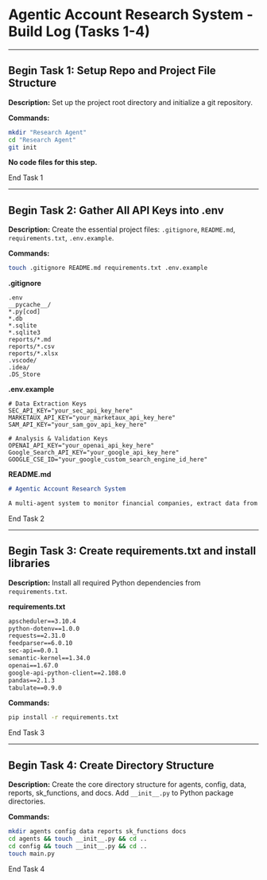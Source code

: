 # Agentic Account Research System - Build Log (Tasks 1-4)

---

## Begin Task 1: Setup Repo and Project File Structure

**Description:**
Set up the project root directory and initialize a git repository.

**Commands:**
```bash
mkdir "Research Agent"
cd "Research Agent"
git init
```

**No code files for this step.**

End Task 1

---

## Begin Task 2: Gather All API Keys into .env

**Description:**
Create the essential project files: `.gitignore`, `README.md`, `requirements.txt`, `.env.example`.

**Commands:**
```bash
touch .gitignore README.md requirements.txt .env.example
```

**.gitignore**
```gitignore
.env
__pycache__/
*.py[cod]
*.db
*.sqlite
*.sqlite3
reports/*.md
reports/*.csv
reports/*.xlsx
.vscode/
.idea/
.DS_Store
```

**.env.example**
```env
# Data Extraction Keys
SEC_API_KEY="your_sec_api_key_here"
MARKETAUX_API_KEY="your_marketaux_api_key_here"
SAM_API_KEY="your_sam_gov_api_key_here"

# Analysis & Validation Keys
OPENAI_API_KEY="your_openai_api_key_here"
Google_Search_API_KEY="your_google_api_key_here"
GOOGLE_CSE_ID="your_google_custom_search_engine_id_here"
```
**README.md**
```markdown
# Agentic Account Research System

A multi-agent system to monitor financial companies, extract data from SEC filings, news, and procurement notices, analyze with AI, validate findings, and generate daily intelligence reports.
```

End Task 2

---

## Begin Task 3: Create requirements.txt and install libraries

**Description:**
Install all required Python dependencies from `requirements.txt`.

**requirements.txt**
```txt
apscheduler==3.10.4
python-dotenv==1.0.0
requests==2.31.0
feedparser==6.0.10
sec-api==0.0.1
semantic-kernel==1.34.0
openai==1.67.0
google-api-python-client==2.108.0
pandas==2.1.3
tabulate==0.9.0
```

**Commands:**
```bash
pip install -r requirements.txt
```

End Task 3

---

## Begin Task 4: Create Directory Structure

**Description:**
Create the core directory structure for agents, config, data, reports, sk_functions, and docs. Add `__init__.py` to Python package directories.

**Commands:**
```bash
mkdir agents config data reports sk_functions docs
cd agents && touch __init__.py && cd ..
cd config && touch __init__.py && cd ..
touch main.py
```

End Task 4 
